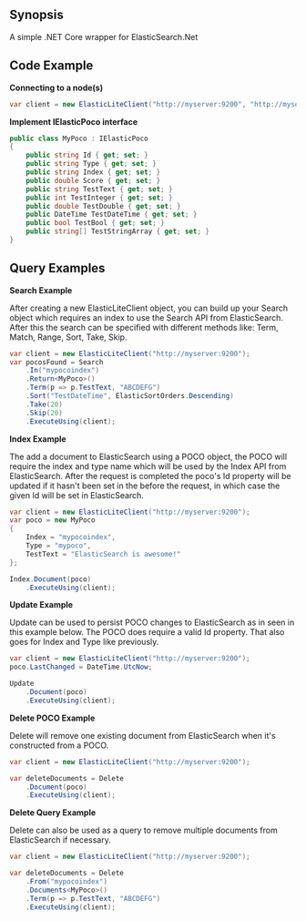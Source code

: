 ## Synopsis

A simple .NET Core wrapper for ElasticSearch.Net

## Code Example

**Connecting to a node(s)**

```csharp
var client = new ElasticLiteClient("http://myserver:9200", "http://myserver:9201");
```

**Implement IElasticPoco interface**

```csharp
public class MyPoco : IElasticPoco
{
    public string Id { get; set; }
    public string Type { get; set; }
    public string Index { get; set; }
    public double Score { get; set; }
    public string TestText { get; set; }
    public int TestInteger { get; set; }
    public double TestDouble { get; set; }
    public DateTime TestDateTime { get; set; }
    public bool TestBool { get; set; }
    public string[] TestStringArray { get; set; }
}
```

## Query Examples

**Search Example**

After creating a new ElasticLiteClient object, you can build up your Search object which requires an index to use the Search API from ElasticSearch. After this the search can be specified with different methods like: Term, Match, Range, Sort, Take, Skip.

```csharp
var client = new ElasticLiteClient("http://myserver:9200");
var pocosFound = Search
    .In("mypocoindex")
    .Return<MyPoco>()
    .Term(p => p.TestText, "ABCDEFG")
    .Sort("TestDateTime", ElasticSortOrders.Descending)
    .Take(20)
    .Skip(20)
    .ExecuteUsing(client);
```

**Index Example**

The add a document to ElasticSearch using a POCO object, the POCO will require the index and type name which will be used by the Index API from ElasticSearch. After the request is completed the poco's Id property will be updated if it hasn't been set in the before the request, in which case the given Id will be set in ElasticSearch.

```csharp
var client = new ElasticLiteClient("http://myserver:9200");
var poco = new MyPoco 
{ 
    Index = "mypocoindex", 
    Type = "mypoco", 
    TestText = "ElasticSearch is awesome!" 
};

Index.Document(poco)
    .ExecuteUsing(client);
```

**Update Example**

Update can be used to persist POCO changes to ElasticSearch as in seen in this example below. The POCO does require a valid Id property. That also goes for Index and Type like previously.

```csharp
var client = new ElasticLiteClient("http://myserver:9200");
poco.LastChanged = DateTime.UtcNow;

Update
    .Document(poco)
    .ExecuteUsing(client);
```

**Delete POCO Example**

Delete will remove one existing document from ElasticSearch when it's constructed from a POCO.

```csharp
var client = new ElasticLiteClient("http://myserver:9200");

var deleteDocuments = Delete
    .Document(poco)
    .ExecuteUsing(client);
```

**Delete Query Example**

Delete can also be used as a query to remove multiple documents from ElasticSearch if necessary.

```csharp
var client = new ElasticLiteClient("http://myserver:9200");

var deleteDocuments = Delete
    .From("mypocoindex")
	.Documents<MyPoco>()
    .Term(p => p.TestText, "ABCDEFG")
    .ExecuteUsing(client);
```
